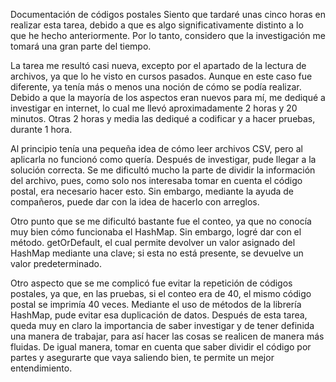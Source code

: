 Documentación de códigos postales
Siento que tardaré unas cinco horas en realizar esta tarea, debido a que es algo significativamente distinto a lo  
que he hecho anteriormente. Por lo tanto, considero que la investigación me tomará una gran parte del tiempo.

La tarea me resultó casi nueva, excepto por el apartado de la lectura de archivos, ya que lo he visto en cursos pasados. 
Aunque en este caso fue diferente, ya tenía más o menos una noción de cómo se podía realizar. Debido a que la mayoría de 
los aspectos eran nuevos para mí, me dediqué a investigar en internet, lo cual me llevó aproximadamente 2 horas y 20 minutos. Otras 2 horas y media las dediqué a codificar y a hacer pruebas, durante 1 hora.

Al principio tenía una pequeña idea de cómo leer archivos CSV, pero al aplicarla no funcionó como quería. Después de investigar, pude llegar a la solución correcta. 
Se me dificultó mucho la parte de dividir la información del archivo, pues, como solo nos interesaba tomar en cuenta el código postal, era necesario hacer esto. Sin embargo, mediante la ayuda de compañeros, puede dar con la idea de hacerlo con arreglos.

Otro punto que se me dificultó bastante fue el conteo, ya que no conocía muy bien cómo funcionaba el HashMap. Sin embargo, logré dar con el método. getOrDefault, el cual permite devolver un valor asignado del HashMap mediante una clave; 
si esta no está presente, se devuelve un valor predeterminado.

Otro aspecto que se me complicó fue evitar la repetición de códigos postales, ya que, en las pruebas, si el conteo era de 40, el mismo código postal se imprimía 40 veces. Mediante el uso de métodos de la librería HashMap, pude evitar esa duplicación de datos.
Después de esta tarea, queda muy en claro la importancia de saber investigar y de tener definida una manera de trabajar, para así hacer las cosas se realicen de manera más fluidas. De igual manera, tomar en cuenta que saber dividir el código por partes y asegurarte que vaya saliendo bien, te permite un mejor entendimiento.
